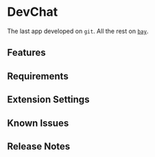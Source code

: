 # DevChat

The last app developed on `git`. All the rest on [`bay`](https://www.bayspace.dev).

## Features

## Requirements

## Extension Settings

## Known Issues

## Release Notes

